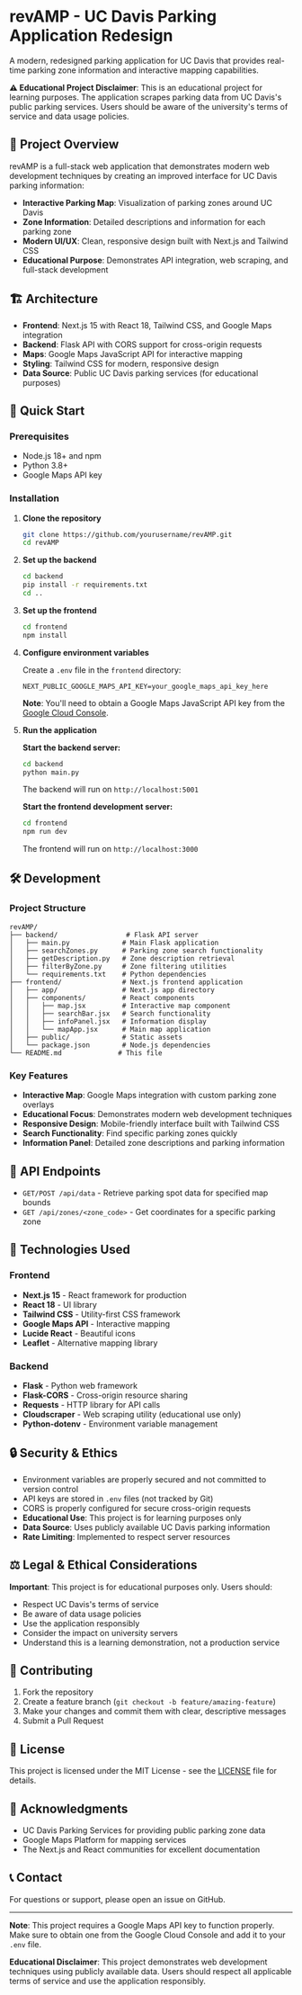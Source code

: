 # revAMP - UC Davis Parking Application Redesign

A modern, redesigned parking application for UC Davis that provides real-time parking zone information and interactive mapping capabilities.

**⚠️ Educational Project Disclaimer**: This is an educational project for learning purposes. The application scrapes parking data from UC Davis's public parking services. Users should be aware of the university's terms of service and data usage policies.

## 🚗 Project Overview

revAMP is a full-stack web application that demonstrates modern web development techniques by creating an improved interface for UC Davis parking information:

- **Interactive Parking Map**: Visualization of parking zones around UC Davis
- **Zone Information**: Detailed descriptions and information for each parking zone
- **Modern UI/UX**: Clean, responsive design built with Next.js and Tailwind CSS
- **Educational Purpose**: Demonstrates API integration, web scraping, and full-stack development

## 🏗️ Architecture

- **Frontend**: Next.js 15 with React 18, Tailwind CSS, and Google Maps integration
- **Backend**: Flask API with CORS support for cross-origin requests
- **Maps**: Google Maps JavaScript API for interactive mapping
- **Styling**: Tailwind CSS for modern, responsive design
- **Data Source**: Public UC Davis parking services (for educational purposes)

## 🚀 Quick Start

### Prerequisites

- Node.js 18+ and npm
- Python 3.8+
- Google Maps API key

### Installation

1. **Clone the repository**
   ```bash
   git clone https://github.com/yourusername/revAMP.git
   cd revAMP
   ```

2. **Set up the backend**
   ```bash
   cd backend
   pip install -r requirements.txt
   cd ..
   ```

3. **Set up the frontend**
   ```bash
   cd frontend
   npm install
   ```

4. **Configure environment variables**
   
   Create a `.env` file in the `frontend` directory:
   ```env
   NEXT_PUBLIC_GOOGLE_MAPS_API_KEY=your_google_maps_api_key_here
   ```
   
   **Note**: You'll need to obtain a Google Maps JavaScript API key from the [Google Cloud Console](https://console.cloud.google.com/).

5. **Run the application**

   **Start the backend server:**
   ```bash
   cd backend
   python main.py
   ```
   The backend will run on `http://localhost:5001`

   **Start the frontend development server:**
   ```bash
   cd frontend
   npm run dev
   ```
   The frontend will run on `http://localhost:3000`

## 🛠️ Development

### Project Structure

```
revAMP/
├── backend/                 # Flask API server
│   ├── main.py             # Main Flask application
│   ├── searchZones.py      # Parking zone search functionality
│   ├── getDescription.py   # Zone description retrieval
│   ├── filterByZone.py     # Zone filtering utilities
│   └── requirements.txt    # Python dependencies
├── frontend/               # Next.js frontend application
│   ├── app/                # Next.js app directory
│   ├── components/         # React components
│   │   ├── map.jsx         # Interactive map component
│   │   ├── searchBar.jsx   # Search functionality
│   │   ├── infoPanel.jsx   # Information display
│   │   └── mapApp.jsx      # Main map application
│   ├── public/             # Static assets
│   └── package.json        # Node.js dependencies
└── README.md              # This file
```

### Key Features

- **Interactive Map**: Google Maps integration with custom parking zone overlays
- **Educational Focus**: Demonstrates modern web development techniques
- **Responsive Design**: Mobile-friendly interface built with Tailwind CSS
- **Search Functionality**: Find specific parking zones quickly
- **Information Panel**: Detailed zone descriptions and parking information

## 🔧 API Endpoints

- `GET/POST /api/data` - Retrieve parking spot data for specified map bounds
- `GET /api/zones/<zone_code>` - Get coordinates for a specific parking zone

## 🎨 Technologies Used

### Frontend
- **Next.js 15** - React framework for production
- **React 18** - UI library
- **Tailwind CSS** - Utility-first CSS framework
- **Google Maps API** - Interactive mapping
- **Lucide React** - Beautiful icons
- **Leaflet** - Alternative mapping library

### Backend
- **Flask** - Python web framework
- **Flask-CORS** - Cross-origin resource sharing
- **Requests** - HTTP library for API calls
- **Cloudscraper** - Web scraping utility (educational use only)
- **Python-dotenv** - Environment variable management

## 🔒 Security & Ethics

- Environment variables are properly secured and not committed to version control
- API keys are stored in `.env` files (not tracked by Git)
- CORS is properly configured for secure cross-origin requests
- **Educational Use**: This project is for learning purposes only
- **Data Source**: Uses publicly available UC Davis parking information
- **Rate Limiting**: Implemented to respect server resources

## ⚖️ Legal & Ethical Considerations

**Important**: This project is for educational purposes only. Users should:

- Respect UC Davis's terms of service
- Be aware of data usage policies
- Use the application responsibly
- Consider the impact on university servers
- Understand this is a learning demonstration, not a production service

## 🤝 Contributing

1. Fork the repository
2. Create a feature branch (`git checkout -b feature/amazing-feature`)
3. Make your changes and commit them with clear, descriptive messages
4. Submit a Pull Request

## 📝 License

This project is licensed under the MIT License - see the [LICENSE](LICENSE) file for details.

## 🙏 Acknowledgments

- UC Davis Parking Services for providing public parking zone data
- Google Maps Platform for mapping services
- The Next.js and React communities for excellent documentation

## 📞 Contact

For questions or support, please open an issue on GitHub.

---

**Note**: This project requires a Google Maps API key to function properly. Make sure to obtain one from the Google Cloud Console and add it to your `.env` file.

**Educational Disclaimer**: This project demonstrates web development techniques using publicly available data. Users should respect all applicable terms of service and use the application responsibly.
